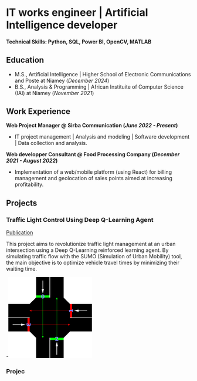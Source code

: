 # IT works engineer | Artificial Intelligence developer

#### Technical Skills: Python, SQL, Power BI, OpenCV, MATLAB

## Education

- M.S., Artificial Intelligence | Higher School of Electronic Communications and Poste at Niamey (_December 2024_)
- B.S., Analysis & Programming | African Instituite of Computer Science (IAI) at Niamey (_November 2021_)

## Work Experience

**Web Project Manager @ Sirba Communication (_June 2022 - Present_)**

- IT project management | Analysis and modeling | Software development | Data collection and analysis.

**Web developper Consultant @ Food Processing Company (_December 2021 - August 2022_)**

- Implementation of a web/mobile platform (using React) for billing management and geolocation of sales points aimed at increasing profitability.

## Projects

### Traffic Light Control Using Deep Q-Learning Agent

[Publication](https://www.mdpi.com/1424-8220/22/8/3048)

This project aims to revolutionize traffic light management at an urban intersection using a Deep Q-Learning reinforced learning agent. By simulating traffic flow with the SUMO (Simulation of Urban Mobility) tool, the main objective is to optimize vehicle travel times by minimizing their waiting time.

-![Traffic Control Light](./assets/img/Traffic-Control-Light.png "Traffic Control Light")

### Projec
